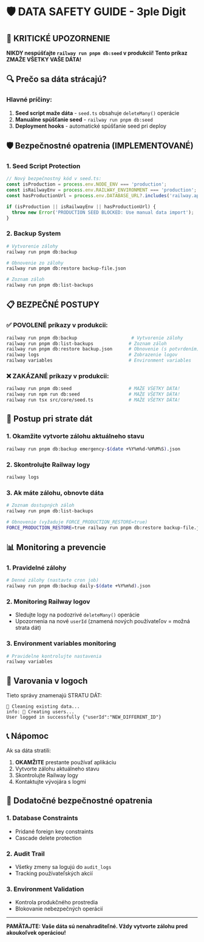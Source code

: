 # 🛡️ DATA SAFETY GUIDE - 3ple Digit

## 🚨 KRITICKÉ UPOZORNENIE

**NIKDY nespúšťajte `railway run pnpm db:seed` v produkcii!**
**Tento príkaz ZMAŽE VŠETKY VAŠE DÁTA!**

## 🔍 Prečo sa dáta strácajú?

### Hlavné príčiny:

1. **Seed script maže dáta** - `seed.ts` obsahuje `deleteMany()` operácie
2. **Manuálne spúšťanie seed** - `railway run pnpm db:seed`
3. **Deployment hooks** - automatické spúšťanie seed pri deploy

## 🛡️ Bezpečnostné opatrenia (IMPLEMENTOVANÉ)

### 1. Seed Script Protection

```typescript
// Nový bezpečnostný kód v seed.ts:
const isProduction = process.env.NODE_ENV === 'production';
const isRailwayEnv = process.env.RAILWAY_ENVIRONMENT === 'production';
const hasProductionUrl = process.env.DATABASE_URL?.includes('railway.app');

if (isProduction || isRailwayEnv || hasProductionUrl) {
  throw new Error('PRODUCTION SEED BLOCKED: Use manual data import');
}
```

### 2. Backup System

```bash
# Vytvorenie zálohy
railway run pnpm db:backup

# Obnovenie zo zálohy
railway run pnpm db:restore backup-file.json

# Zoznam záloh
railway run pnpm db:list-backups
```

## 📋 BEZPEČNÉ POSTUPY

### ✅ POVOLENÉ príkazy v produkcii:

```bash
railway run pnpm db:backup                    # Vytvorenie zálohy
railway run pnpm db:list-backups             # Zoznam záloh
railway run pnpm db:restore backup.json      # Obnovenie (s potvrdením)
railway logs                                 # Zobrazenie logov
railway variables                            # Environment variables
```

### ❌ ZAKÁZANÉ príkazy v produkcii:

```bash
railway run pnpm db:seed                     # MAŽE VŠETKY DÁTA!
railway run npm run db:seed                  # MAŽE VŠETKY DÁTA!
railway run tsx src/core/seed.ts             # MAŽE VŠETKY DÁTA!
```

## 🔄 Postup pri strate dát

### 1. Okamžite vytvorte zálohu aktuálneho stavu

```bash
railway run pnpm db:backup emergency-$(date +%Y%m%d-%H%M%S).json
```

### 2. Skontrolujte Railway logy

```bash
railway logs
```

### 3. Ak máte zálohu, obnovte dáta

```bash
# Zoznam dostupných záloh
railway run pnpm db:list-backups

# Obnovenie (vyžaduje FORCE_PRODUCTION_RESTORE=true)
FORCE_PRODUCTION_RESTORE=true railway run pnpm db:restore backup-file.json
```

## 📊 Monitoring a prevencie

### 1. Pravidelné zálohy

```bash
# Denné zálohy (nastavte cron job)
railway run pnpm db:backup daily-$(date +%Y%m%d).json
```

### 2. Monitoring Railway logov

- Sledujte logy na podozrivé `deleteMany()` operácie
- Upozornenia na nové `userId` (znamená nových používateľov = možná strata dát)

### 3. Environment variables monitoring

```bash
# Pravidelne kontrolujte nastavenia
railway variables
```

## 🚨 Varovania v logoch

Tieto správy znamenajú STRATU DÁT:

```
🧹 Cleaning existing data...
info: 👥 Creating users...
User logged in successfully {"userId":"NEW_DIFFERENT_ID"}
```

## 📞 Nápomoc

Ak sa dáta stratili:

1. **OKAMŽITE** prestante používať aplikáciu
2. Vytvorte zálohu aktuálneho stavu
3. Skontrolujte Railway logy
4. Kontaktujte vývojára s logmi

## 🔐 Dodatočné bezpečnostné opatrenia

### 1. Database Constraints

- Pridané foreign key constraints
- Cascade delete protection

### 2. Audit Trail

- Všetky zmeny sa logujú do `audit_logs`
- Tracking používateľských akcií

### 3. Environment Validation

- Kontrola produkčného prostredia
- Blokovanie nebezpečných operácií

---

**PAMÄTAJTE: Vaše dáta sú nenahraditeľné. Vždy vytvorte zálohu pred akoukoľvek operáciou!**
